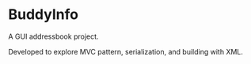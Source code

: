 # BuddyInfo

A GUI addressbook project. 

Developed to explore MVC pattern, serialization, and building with XML. 
